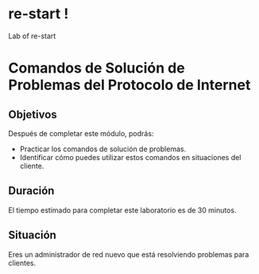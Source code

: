 # re-start !
Lab of re-start


# Comandos de Solución de Problemas del Protocolo de Internet

## Objetivos

Después de completar este módulo, podrás:

- Practicar los comandos de solución de problemas.
- Identificar cómo puedes utilizar estos comandos en situaciones del cliente.

## Duración

El tiempo estimado para completar este laboratorio es de 30 minutos.

## Situación

Eres un administrador de red nuevo que está resolviendo problemas para clientes.
